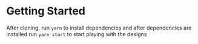 # Getting Started

After cloning, run `yarn` to install dependencies and after dependencies are installed run `yarn start` to start playing with the designs
